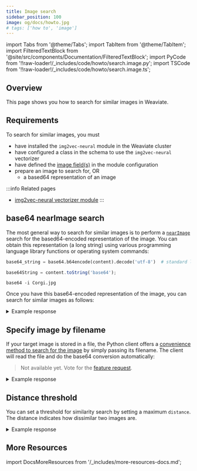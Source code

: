 ```yaml
---
title: Image search
sidebar_position: 100
image: og/docs/howto.jpg
# tags: ['how to', 'image']
---
```


import Tabs from '@theme/Tabs';
import TabItem from '@theme/TabItem';
import FilteredTextBlock from '@site/src/components/Documentation/FilteredTextBlock';
import PyCode from '!!raw-loader!/_includes/code/howto/search.image.py';
import TSCode from '!!raw-loader!/_includes/code/howto/search.image.ts';

## Overview

This page shows you how to search for similar images in Weaviate.


## Requirements

To search for similar images, you must
* have installed the `img2vec-neural` module in the Weaviate cluster
* have configured a class in the schema to use the `img2vec-neural` vectorizer
* have defined the [image field(s)](../modules/retriever-vectorizer-modules/img2vec-neural.md#schema-configuration) in the module configuration
* prepare an image to search for, OR
  * a based64 representation of an image

:::info Related pages
- [img2vec-neural vectorizer module](../modules/retriever-vectorizer-modules/img2vec-neural.md)
:::


## base64 nearImage search

The most general way to search for similar images is to perform a [`nearImage`](../modules/retriever-vectorizer-modules/img2vec-neural.md#nearimage-search) search for the based64-encoded representation of the image. You can obtain this representation (a long string) using various programming language library functions or operating system commands:

<Tabs groupId="languages">
  <TabItem value="py" label="Python">

  ```python
  base64_string = base64.b64encode(content).decode('utf-8')  # standard library module
  ```
  </TabItem>
  <TabItem value="js" label="TypeScript">

  ```typescript
  base64String = content.toString('base64');
  ```
  </TabItem>
  <TabItem value="curl" label="Shell">

  ```shell
  base64 -i Corgi.jpg
  ```
  </TabItem>
</Tabs>


Once you have this base64-encoded representation of the image, you can search for similar images as follows:

<Tabs groupId="languages">
  <TabItem value="py" label="Python">
    <FilteredTextBlock
      text={PyCode}
      startMarker="# base64 START"
      endMarker="# base64 END"
      language="py"
    />
  </TabItem>

  <TabItem value="js" label="TypeScript">
    <FilteredTextBlock
      text={TSCode}
      startMarker="// base64 START"
      endMarker="// base64 END"
      language="ts"
    />
  </TabItem>
</Tabs>


<details>
  <summary>Example response</summary>

  <FilteredTextBlock
    text={PyCode}
    startMarker="# Expected base64 results START"
    endMarker="# Expected base64 results END"
    language="json"
  />

</details>


## Specify image by filename

If your target image is stored in a file, the Python client offers a [convenience method to search for the image](https://weaviate-python-client.readthedocs.io/en/stable/weaviate.gql.html#weaviate.gql.get.GetBuilder.with_near_image) by simply passing its filename. The client will read the file and do the base64 conversion automatically:

<Tabs groupId="languages">
  <TabItem value="py" label="Python">
    <FilteredTextBlock
      text={PyCode}
      startMarker="# ImageFileSearch START"
      endMarker="# ImageFileSearch END"
      language="py"
    />
  </TabItem>

  <TabItem value="js" label="TypeScript">

  > Not available yet. Vote for the [feature request](https://github.com/weaviate/typescript-client/issues/65).

  </TabItem>
</Tabs>

<details>
  <summary>Example response</summary>

  <FilteredTextBlock
    text={PyCode}
    startMarker="# Expected base64 results START"
    endMarker="# Expected base64 results END"
    language="json"
  />

</details>


## Distance threshold

You can set a threshold for similarity search by setting a maximum `distance`. The distance indicates how dissimilar two images are.

<Tabs groupId="languages">
  <TabItem value="py" label="Python">
    <FilteredTextBlock
      text={PyCode}
      startMarker="# Distance START"
      endMarker="# Distance END"
      language="py"
    />
  </TabItem>

  <TabItem value="js" label="TypeScript">
    <FilteredTextBlock
      text={TSCode}
      startMarker="// Distance START"
      endMarker="// Distance END"
      language="ts"
    />
  </TabItem>
</Tabs>


<details>
  <summary>Example response</summary>

  <FilteredTextBlock
    text={PyCode}
    startMarker="# Expected Distance results START"
    endMarker="# Expected Distance results END"
    language="json"
  />

</details>

## More Resources

import DocsMoreResources from '/_includes/more-resources-docs.md';

<DocsMoreResources />
